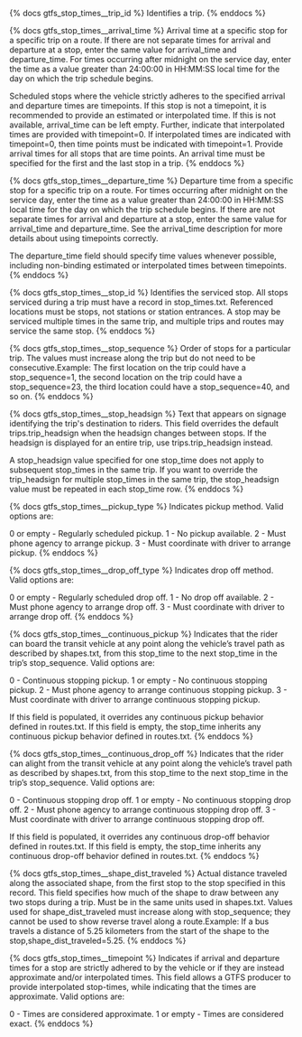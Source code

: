 
{% docs gtfs_stop_times__trip_id %}
Identifies a trip.
{% enddocs %}

{% docs gtfs_stop_times__arrival_time %}
Arrival time at a specific stop for a specific trip on a route. If there are not separate times for arrival and departure at a stop, enter the same value for arrival_time and departure_time. For times occurring after midnight on the service day, enter the time as a value greater than 24:00:00 in HH:MM:SS local time for the day on which the trip schedule begins.

Scheduled stops where the vehicle strictly adheres to the specified arrival and departure times are timepoints. If this stop is not a timepoint, it is recommended to provide an estimated or interpolated time. If this is not available, arrival_time can be left empty. Further, indicate that interpolated times are provided with timepoint=0. If interpolated times are indicated with timepoint=0, then time points must be indicated with timepoint=1. Provide arrival times for all stops that are time points. An arrival time must be specified for the first and the last stop in a trip.
{% enddocs %}

{% docs gtfs_stop_times__departure_time %}
Departure time from a specific stop for a specific trip on a route. For times occurring after midnight on the service day, enter the time as a value greater than 24:00:00 in HH:MM:SS local time for the day on which the trip schedule begins. If there are not separate times for arrival and departure at a stop, enter the same value for arrival_time and departure_time. See the arrival_time description for more details about using timepoints correctly.

 The departure_time field should specify time values whenever possible, including non-binding estimated or interpolated times between timepoints.
{% enddocs %}

{% docs gtfs_stop_times__stop_id %}
Identifies the serviced stop. All stops serviced during a trip must have a record in stop_times.txt. Referenced locations must be stops, not stations or station entrances. A stop may be serviced multiple times in the same trip, and multiple trips and routes may service the same stop.
{% enddocs %}

{% docs gtfs_stop_times__stop_sequence %}
Order of stops for a particular trip. The values must increase along the trip but do not need to be consecutive.Example: The first location on the trip could have a stop_sequence=1, the second location on the trip could have a stop_sequence=23, the third location could have a stop_sequence=40, and so on.
{% enddocs %}

{% docs gtfs_stop_times__stop_headsign %}
Text that appears on signage identifying the trip's destination to riders. This field overrides the default trips.trip_headsign when the headsign changes between stops. If the headsign is displayed for an entire trip, use trips.trip_headsign instead.

  A stop_headsign value specified for one stop_time does not apply to subsequent stop_times in the same trip. If you want to override the trip_headsign for multiple stop_times in the same trip, the stop_headsign value must be repeated in each stop_time row.
{% enddocs %}

{% docs gtfs_stop_times__pickup_type %}
Indicates pickup method. Valid options are:

0 or empty - Regularly scheduled pickup.
1 - No pickup available.
2 - Must phone agency to arrange pickup.
3 - Must coordinate with driver to arrange pickup.
{% enddocs %}

{% docs gtfs_stop_times__drop_off_type %}
Indicates drop off method. Valid options are:

0 or empty - Regularly scheduled drop off.
1 - No drop off available.
2 - Must phone agency to arrange drop off.
3 - Must coordinate with driver to arrange drop off.
{% enddocs %}

{% docs gtfs_stop_times__continuous_pickup %}
Indicates that the rider can board the transit vehicle at any point along the vehicle’s travel path as described by shapes.txt, from this stop_time to the next stop_time in the trip’s stop_sequence. Valid options are:

0 - Continuous stopping pickup.
1 or empty - No continuous stopping pickup.
2 - Must phone agency to arrange continuous stopping pickup.
3 - Must coordinate with driver to arrange continuous stopping pickup.

If this field is populated, it overrides any continuous pickup behavior defined in routes.txt. If this field is empty, the stop_time inherits any continuous pickup behavior defined in routes.txt.
{% enddocs %}

{% docs gtfs_stop_times__continuous_drop_off %}
Indicates that the rider can alight from the transit vehicle at any point along the vehicle’s travel path as described by shapes.txt, from this stop_time to the next stop_time in the trip’s stop_sequence. Valid options are:

0 - Continuous stopping drop off.
1 or empty - No continuous stopping drop off.
2 - Must phone agency to arrange continuous stopping drop off.
3 - Must coordinate with driver to arrange continuous stopping drop off.

If this field is populated, it overrides any continuous drop-off behavior defined in routes.txt. If this field is empty, the stop_time inherits any continuous drop-off behavior defined in routes.txt.
{% enddocs %}

{% docs gtfs_stop_times__shape_dist_traveled %}
Actual distance traveled along the associated shape, from the first stop to the stop specified in this record. This field specifies how much of the shape to draw between any two stops during a trip. Must be in the same units used in shapes.txt. Values used for shape_dist_traveled must increase along with stop_sequence; they cannot be used to show reverse travel along a route.Example: If a bus travels a distance of 5.25 kilometers from the start of the shape to the stop,shape_dist_traveled=5.25.
{% enddocs %}

{% docs gtfs_stop_times__timepoint %}
Indicates if arrival and departure times for a stop are strictly adhered to by the vehicle or if they are instead approximate and/or interpolated times. This field allows a GTFS producer to provide interpolated stop-times, while indicating that the times are approximate. Valid options are:

0 - Times are considered approximate.
1 or empty - Times are considered exact.
{% enddocs %}
